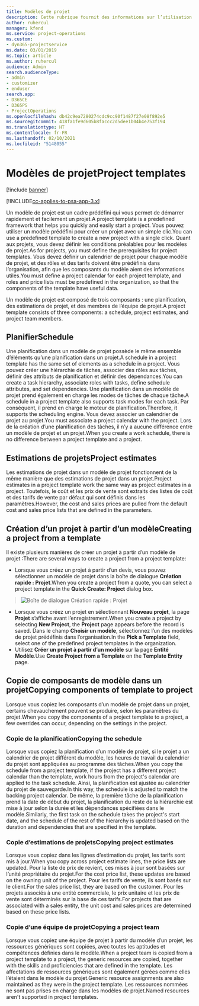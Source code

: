 ```yaml
---
title: Modèles de projet
description: Cette rubrique fournit des informations sur l’utilisation des modèles de projet pour un paramétrage rapide de projet.
author: ruhercul
manager: kfend
ms.service: project-operations
ms.custom:
- dyn365-projectservice
ms.date: 03/01/2019
ms.topic: article
ms.author: ruhercul
audience: Admin
search.audienceType:
- admin
- customizer
- enduser
search.app:
- D365CE
- D365PS
- ProjectOperations
ms.openlocfilehash: db42c9ea7280274cdc9cc90f1487f27e08f892e5
ms.sourcegitcommit: 418fa1fe9d605b8faccc2d5dee1b04b4e753f194
ms.translationtype: HT
ms.contentlocale: fr-FR
ms.lasthandoff: 02/10/2021
ms.locfileid: "5148055"
---
```

# <a name="project-templates"></a><span data-ttu-id="1958f-103">Modèles de projet</span><span class="sxs-lookup"><span data-stu-id="1958f-103">Project templates</span></span> 

[!include [banner](../includes/psa-now-project-operations.md)]

[!INCLUDE[cc-applies-to-psa-app-3.x](../includes/cc-applies-to-psa-app-3x.md)]

<span data-ttu-id="1958f-104">Un modèle de projet est un cadre prédéfini qui vous permet de démarrer rapidement et facilement un projet.</span><span class="sxs-lookup"><span data-stu-id="1958f-104">A project template is a predefined framework that helps you quickly and easily start a project.</span></span> <span data-ttu-id="1958f-105">Vous pouvez utiliser un modèle prédéfini pour créer un projet avec un simple clic.</span><span class="sxs-lookup"><span data-stu-id="1958f-105">You can use a predefined template to create a new project with a single click.</span></span> <span data-ttu-id="1958f-106">Quant aux projets, vous devez définir les conditions préalables pour les modèles de projet.</span><span class="sxs-lookup"><span data-stu-id="1958f-106">As for projects, you must define the prerequisites for project templates.</span></span> <span data-ttu-id="1958f-107">Vous devez définir un calendrier de projet pour chaque modèle de projet, et des rôles et des tarifs doivent être prédéfinis dans l’organisation, afin que les composants du modèle aient des informations utiles.</span><span class="sxs-lookup"><span data-stu-id="1958f-107">You must define a project calendar for each project template, and roles and price lists must be predefined in the organization, so that the components of the template have useful data.</span></span>

<span data-ttu-id="1958f-108">Un modèle de projet est composé de trois composants : une planification, des estimations de projet, et des membres de l’équipe de projet.</span><span class="sxs-lookup"><span data-stu-id="1958f-108">A project template consists of three components: a schedule, project estimates, and project team members.</span></span>

## <a name="schedule"></a><span data-ttu-id="1958f-109">Planifier</span><span class="sxs-lookup"><span data-stu-id="1958f-109">Schedule</span></span>

<span data-ttu-id="1958f-110">Une planification dans un modèle de projet possède le même ensemble d’éléments qu’une planification dans un projet.</span><span class="sxs-lookup"><span data-stu-id="1958f-110">A schedule in a project template has the same set of elements as a schedule in a project.</span></span> <span data-ttu-id="1958f-111">Vous pouvez créer une hiérarchie de tâches, associer des rôles aux tâches, définir des attributs de planification et définir des dépendances.</span><span class="sxs-lookup"><span data-stu-id="1958f-111">You can create a task hierarchy, associate roles with tasks, define schedule attributes, and set dependencies.</span></span> <span data-ttu-id="1958f-112">Une planification dans un modèle de projet prend également en charge les modes de tâches de chaque tâche.</span><span class="sxs-lookup"><span data-stu-id="1958f-112">A schedule in a project template also supports task modes for each task.</span></span> <span data-ttu-id="1958f-113">Par conséquent, il prend en charge le moteur de planification.</span><span class="sxs-lookup"><span data-stu-id="1958f-113">Therefore, it supports the scheduling engine.</span></span> <span data-ttu-id="1958f-114">Vous devez associer un calendrier de projet au projet.</span><span class="sxs-lookup"><span data-stu-id="1958f-114">You must associate a project calendar with the project.</span></span> <span data-ttu-id="1958f-115">Lors de la création d’une planification des tâches, il n’y a aucune différence entre un modèle de projet et un projet.</span><span class="sxs-lookup"><span data-stu-id="1958f-115">When you create a work schedule, there is no difference between a project template and a project.</span></span>

## <a name="project-estimates"></a><span data-ttu-id="1958f-116">Estimations de projets</span><span class="sxs-lookup"><span data-stu-id="1958f-116">Project estimates</span></span>

<span data-ttu-id="1958f-117">Les estimations de projet dans un modèle de projet fonctionnent de la même manière que des estimations de projet dans un projet.</span><span class="sxs-lookup"><span data-stu-id="1958f-117">Project estimates in a project template work the same way as project estimates in a project.</span></span> <span data-ttu-id="1958f-118">Toutefois, le coût et les prix de vente sont extraits des listes de coût et des tarifs de vente par défaut qui sont définis dans les paramètres.</span><span class="sxs-lookup"><span data-stu-id="1958f-118">However, the cost and sales prices are pulled from the default cost and sales price lists that are defined in the parameters.</span></span>

## <a name="creating-a-project-from-a-template"></a><span data-ttu-id="1958f-119">Création d’un projet à partir d’un modèle</span><span class="sxs-lookup"><span data-stu-id="1958f-119">Creating a project from a template</span></span>
 
<span data-ttu-id="1958f-120">Il existe plusieurs manières de créer un projet à partir d’un modèle de projet :</span><span class="sxs-lookup"><span data-stu-id="1958f-120">There are several ways to create a project from a project template:</span></span>

- <span data-ttu-id="1958f-121">Lorsque vous créez un projet à partir d’un devis, vous pouvez sélectionner un modèle de projet dans la boîte de dialogue **Création rapide : Projet**.</span><span class="sxs-lookup"><span data-stu-id="1958f-121">When you create a project from a quote, you can select a project template in the **Quick Create: Project** dialog box.</span></span>

> ![Boîte de dialogue Création rapide : Projet](media/project-11.png)

- <span data-ttu-id="1958f-123">Lorsque vous créez un projet en sélectionnant **Nouveau projet**, la page **Projet** s’affiche avant l’enregistrement.</span><span class="sxs-lookup"><span data-stu-id="1958f-123">When you create a project by selecting **New Project**, the **Project** page appears before the record is saved.</span></span> <span data-ttu-id="1958f-124">Dans le champ **Choisir un modèle**, sélectionnez l’un des modèles de projet prédéfinis dans l’organisation.</span><span class="sxs-lookup"><span data-stu-id="1958f-124">In the **Pick a Template** field, select one of the predefined project templates in the organization.</span></span>
- <span data-ttu-id="1958f-125">Utilisez **Créer un projet à partir d’un modèle** sur la page **Entité Modèle**.</span><span class="sxs-lookup"><span data-stu-id="1958f-125">Use **Create Project from a Template** on the **Template Entity** page.</span></span>

## <a name="copying-components-of-template-to-project"></a><span data-ttu-id="1958f-126">Copie de composants de modèle dans un projet</span><span class="sxs-lookup"><span data-stu-id="1958f-126">Copying components of template to project</span></span>

<span data-ttu-id="1958f-127">Lorsque vous copiez les composants d’un modèle de projet dans un projet, certains chevauchement peuvent se produire, selon les paramètres du projet.</span><span class="sxs-lookup"><span data-stu-id="1958f-127">When you copy the components of a project template to a project, a few overrides can occur, depending on the settings in the project.</span></span>

### <a name="copying-the-schedule"></a><span data-ttu-id="1958f-128">Copie de la planification</span><span class="sxs-lookup"><span data-stu-id="1958f-128">Copying the schedule</span></span>

<span data-ttu-id="1958f-129">Lorsque vous copiez la planification d’un modèle de projet, si le projet a un calendrier de projet différent du modèle, les heures de travail du calendrier du projet sont appliquées au programme des tâches.</span><span class="sxs-lookup"><span data-stu-id="1958f-129">When you copy the schedule from a project template, if the project has a different project calendar than the template, work hours from the project's calendar are applied to the task schedule.</span></span> <span data-ttu-id="1958f-130">Ainsi, la planification est ajustée au calendrier du projet de sauvegarde.</span><span class="sxs-lookup"><span data-stu-id="1958f-130">In this way, the schedule is adjusted to match the backing project calendar.</span></span> <span data-ttu-id="1958f-131">De même, la première tâche de la planification prend la date de début du projet, la planification du reste de la hiérarchie est mise à jour selon la durée et les dépendances spécifiées dans le modèle.</span><span class="sxs-lookup"><span data-stu-id="1958f-131">Similarly, the first task on the schedule takes the project's start date, and the schedule of the rest of the hierarchy is updated based on the duration and dependencies that are specified in the template.</span></span> 

### <a name="copying-project-estimates"></a><span data-ttu-id="1958f-132">Copie d’estimations de projets</span><span class="sxs-lookup"><span data-stu-id="1958f-132">Copying project estimates</span></span> 

<span data-ttu-id="1958f-133">Lorsque vous copiez dans les lignes d’estimation du projet, les tarifs sont mis à jour.</span><span class="sxs-lookup"><span data-stu-id="1958f-133">When you copy across project estimate lines, the price lists are updated.</span></span> <span data-ttu-id="1958f-134">Pour la liste de prix de revient, ces mises à jour sont basées sur l’unité propriétaire du projet.</span><span class="sxs-lookup"><span data-stu-id="1958f-134">For the cost price list, these updates are based on the owning unit of the project.</span></span> <span data-ttu-id="1958f-135">Pour les tarifs de vente, ils sont basés sur le client.</span><span class="sxs-lookup"><span data-stu-id="1958f-135">For the sales price list, they are based on the customer.</span></span> <span data-ttu-id="1958f-136">Pour les projets associés à une entité commerciale, le prix unitaire et les prix de vente sont déterminés sur la base de ces tarifs.</span><span class="sxs-lookup"><span data-stu-id="1958f-136">For projects that are associated with a sales entity, the unit cost and sales prices are determined based on these price lists.</span></span>

### <a name="copying-a-project-team"></a><span data-ttu-id="1958f-137">Copie d’une équipe de projet</span><span class="sxs-lookup"><span data-stu-id="1958f-137">Copying a project team</span></span>

<span data-ttu-id="1958f-138">Lorsque vous copiez une équipe de projet à partir du modèle d’un projet, les ressources génériques sont copiées, avec toutes les aptitudes et compétences définies dans le modèle.</span><span class="sxs-lookup"><span data-stu-id="1958f-138">When a project team is copied from a project template to a project, the generic resources are copied, together with the skills and proficiencies that are defined in the template.</span></span> <span data-ttu-id="1958f-139">Les affectations de ressources génériques sont également gérées comme elles l’étaient dans le modèle du projet.</span><span class="sxs-lookup"><span data-stu-id="1958f-139">Generic resource assignments are also maintained as they were in the project template.</span></span> <span data-ttu-id="1958f-140">Les ressources nommées ne sont pas prises en charge dans les modèles de projet.</span><span class="sxs-lookup"><span data-stu-id="1958f-140">Named resources aren't supported in project templates.</span></span>
